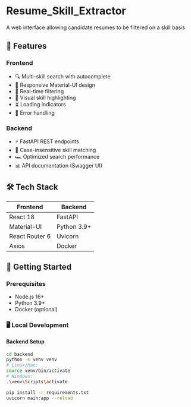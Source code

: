 # Resume_Skill_Extractor
A web interface allowing candidate resumes to be filtered on a skill basis

## 🚀 Features

### Frontend
- 🔍 Multi-skill search with autocomplete
- 📱 Responsive Material-UI design
- 🔄 Real-time filtering
- 🎨 Visual skill highlighting
- ⏳ Loading indicators
- 🚨 Error handling

### Backend
- ⚡ FastAPI REST endpoints
- 🔎 Case-insensitive skill matching
- 🏎️ Optimized search performance
- 📊 API documentation (Swagger UI)

## 🛠️ Tech Stack

| Frontend          | Backend         |
|-------------------|-----------------|
| React 18          | FastAPI         |
| Material-UI       | Python 3.9+     |
| React Router 6    | Uvicorn         |
| Axios             | Docker          |

## 🏁 Getting Started

### Prerequisites
- Node.js 16+
- Python 3.9+
- Docker (optional)

### 🖥️ Local Development

#### Backend Setup
```bash
cd backend
python -m venv venv
# Linux/Mac:
source venv/bin/activate
# Windows:
.\venv\Scripts\activate

pip install -r requirements.txt
uvicorn main:app --reload
